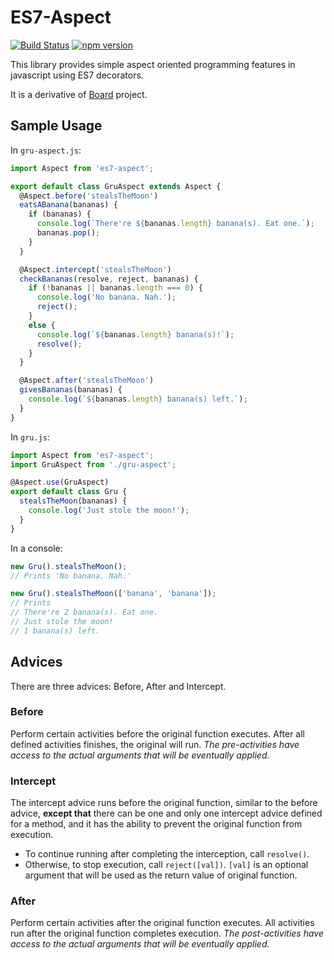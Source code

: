 # ES7-Aspect
[![Build Status](https://travis-ci.org/lafickens/es7-aspect.svg)](https://travis-ci.org/lafickens/es7-aspect)
[![npm version](https://badge.fury.io/js/es7-aspect.svg)](https://badge.fury.io/js/es7-aspect)

This library provides simple aspect oriented programming features in javascript using ES7 decorators.

It is a derivative of [Board](http://devpost.com/software/billboard-czkuq8) project.


## Sample Usage

In `gru-aspect.js`:
```javascript
import Aspect from 'es7-aspect';

export default class GruAspect extends Aspect {
  @Aspect.before('stealsTheMoon')
  eatsABanana(bananas) {
    if (bananas) {
      console.log(`There're ${bananas.length} banana(s). Eat one.`);
      bananas.pop();
    }
  }

  @Aspect.intercept('stealsTheMoon')
  checkBananas(resolve, reject, bananas) {
    if (!bananas || bananas.length === 0) {
      console.log('No banana. Nah.');
      reject();
    }
    else {
      console.log(`${bananas.length} banana(s)!`);
      resolve();
    }
  }

  @Aspect.after('stealsTheMoon')
  givesBananas(bananas) {
    console.log(`${bananas.length} banana(s) left.`);
  }
}
```

In `gru.js`:
```javascript
import Aspect from 'es7-aspect';
import GruAspect from './gru-aspect';

@Aspect.use(GruAspect)
export default class Gru {
  stealsTheMoon(bananas) {
    console.log('Just stole the moon!');
  }
}
```

In a console:
```javascript
new Gru().stealsTheMoon();
// Prints 'No banana. Nah.'

new Gru().stealsTheMoon(['banana', 'banana']);
// Prints
// There're 2 banana(s). Eat one.
// Just stole the moon!
// 1 banana(s) left.
```


## Advices
There are three advices: Before, After and Intercept.

### Before
Perform certain activities before the original function executes. After all defined activities finishes, the original will run. _The pre-activities have access to the actual arguments that will be eventually applied._

### Intercept
The intercept advice runs before the original function, similar to the before advice, __except that__ there can be one and only one intercept advice defined for a method, and it has the ability to prevent the original function from execution.
* To continue running after completing the interception, call `resolve()`.
* Otherwise, to stop execution, call `reject([val])`. `[val]` is an optional argument that will be used as the return value of original function.

### After
Perform certain activities after the original function executes. All activities run after the original function completes execution. _The post-activities have access to the actual arguments that will be eventually applied._
